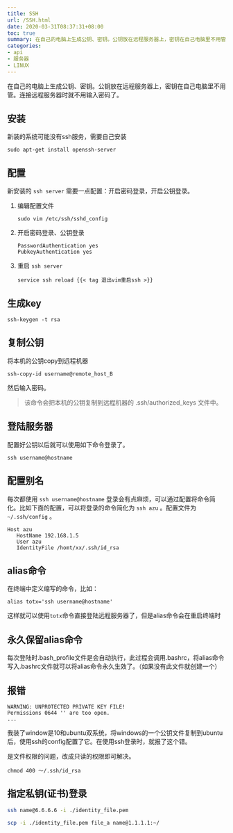 ```yaml
---
title: SSH
url: /SSH.html
date: 2020-03-31T08:37:31+08:00
toc: true
summary: 在自己的电脑上生成公钥、密钥。公钥放在远程服务器上，密钥在自己电脑里不用管。连接远程服务器时就不用输入密码了。
categories:
- api
- 服务器
- LINUX
---
```


在自己的电脑上生成公钥、密钥。公钥放在远程服务器上，密钥在自己电脑里不用管。连接远程服务器时就不用输入密码了。

## 安装

新装的系统可能没有ssh服务，需要自己安装
```
sudo apt-get install openssh-server
```

## 配置

新安装的 `ssh server` 需要一点配置：开启密码登录，开启公钥登录。
1. 编辑配置文件
    ```
    sudo vim /etc/ssh/sshd_config
    ```
2. 开启密码登录、公钥登录
    ```
    PasswordAuthentication yes
    PubkeyAuthentication yes
    ```
3. 重启 `ssh server`
    ```
    service ssh reload {{< tag 退出vim重启ssh >}}
    ```
  
## 生成key
```shell
ssh-keygen -t rsa
```

## 复制公钥

将本机的公钥copy到远程机器
```shell
ssh-copy-id username@remote_host_B
```
然后输入密码。

> 该命令会把本机的公钥复制到远程机器的 .ssh/authorized_keys 文件中。

## 登陆服务器

配置好公钥以后就可以使用如下命令登录了。
```shell
ssh username@hostname
```

## 配置别名

每次都使用 `ssh username@hostname` 登录会有点麻烦，可以通过配置将命令简化。比如下面的配置，可以将登录的命令简化为 `ssh azu` 。配置文件为 `~/.ssh/config` 。
```
Host azu
   HostName 192.168.1.5
   User azu
   IdentityFile /homt/xx/.ssh/id_rsa
```

## alias命令
在终端中定义缩写的命令，比如：    
```
alias totx='ssh username@hostname'
```
这样就可以使用`totx`命令直接登陆远程服务器了，但是alias命令会在重启终端时

## 永久保留alias命令
每次登陆时.bash_profile文件是会自动执行，此过程会调用.bashrc，将alias命令写入.bashrc文件就可以将alias命令永久生效了。（如果没有此文件就创建一个）

## 报错

```
WARNING: UNPROTECTED PRIVATE KEY FILE!
Permissions 0644 '' are too open.
...
```

我装了window是10和ubuntu双系统，将windows的一个公钥文件复制到ubuntu后，使用ssh的config配置了它。在使用ssh登录时，就报了这个错。

是文件权限的问题，改成只读的权限即可解决。
```
chmod 400 ～/.ssh/id_rsa
```

## 指定私钥(证书)登录

```bash
ssh name@6.6.6.6 -i ./identity_file.pem

scp -i ./identity_file.pem file_a name@1.1.1.1:~/
```